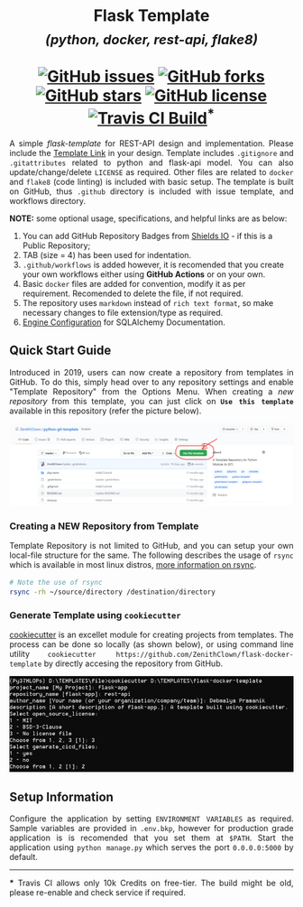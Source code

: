 <h1 align = "center">
	Flask Template <br>
	<sub><b><i>(python, docker, rest-api, flake8)</i></b></sub> <br>
	<a href = "https://www.linkedin.com/in/dpramanik/"><img height="16" width="16" src="https://unpkg.com/simple-icons@v3/icons/linkedin.svg"/></a>
	<a href = "https://github.com/ZenithClown"><img height="16" width="16" src="https://unpkg.com/simple-icons@v3/icons/github.svg"/></a>
	<a href = "https://gitlab.com/ZenithClown/"><img height="16" width="16" src="https://unpkg.com/simple-icons@v3/icons/gitlab.svg"/></a>
	<a href = "https://www.researchgate.net/profile/Debmalya_Pramanik2"><img height="16" width="16" src="https://unpkg.com/simple-icons@v3/icons/researchgate.svg"/></a>
	<a href = "https://www.kaggle.com/dPramanik/"><img height="16" width="16" src="https://unpkg.com/simple-icons@v3/icons/kaggle.svg"/></a>
	<a href = "https://app.pluralsight.com/profile/Debmalya-Pramanik/"><img height="16" width="16" src="https://unpkg.com/simple-icons@v3/icons/pluralsight.svg"/></a>
	<a href = "https://stackoverflow.com/users/6623589/"><img height="16" width="16" src="https://unpkg.com/simple-icons@v3/icons/stackoverflow.svg"/></a>
	<br>
	<a href="https://github.com/ZenithClown/flask-docker-template/issues"><img alt="GitHub issues" src="https://img.shields.io/github/issues/ZenithClown/flask-docker-template?style=plastic"></a>
	<a href="https://github.com/ZenithClown/flask-docker-template/network"><img alt="GitHub forks" src="https://img.shields.io/github/forks/ZenithClown/flask-docker-template?style=plastic"></a>
	<a href="https://github.com/ZenithClown/flask-docker-template/stargazers"><img alt="GitHub stars" src="https://img.shields.io/github/stars/ZenithClown/flask-docker-template?style=plastic"></a>
	<a href="https://github.com/ZenithClown/flask-docker-template/blob/master/LICENSE"><img alt="GitHub license" src="https://img.shields.io/github/license/ZenithClown/flask-docker-template?style=plastic"></a>
	<a href="https://app.travis-ci.com/ZenithClown/flask-docker-template.svg?branch=master"><img alt="Travis CI Build" src="https://app.travis-ci.com/ZenithClown/flask-docker-template.svg?branch=master"></a><sup><b>*</b></sup>
</h1>

<p align = "justify">A simple <i>flask-template</i> for REST-API design and implementation. Please include the <a href = "https://github.com/ZenithClown/flask-docker-template/tree/master">Template Link</a> in your design. Template includes <code>.gitignore</code> and <code>.gitattributes</code> related to python and flask-api model. You can also update/change/delete <code>LICENSE</code> as required. Other files are related to <code>docker</code> and <code>flake8</code> (code linting) is included with basic setup. The template is built on GitHub, thus <code>.github</code> directory is included with issue template, and workflows directory.</p>

**NOTE:** some optional usage, specifications, and helpful links are as below:
  1. You can add GitHub Repository Badges from [Shields IO](https://shields.io/) - if this is a Public Repository;
  2. TAB (size = 4) has been used for indentation.
  3. `.github/workflows` is added however, it is recomended that you create your own workflows either using **GitHub Actions** or on your own.
  4. Basic `docker` files are added for convention, modify it as per requirement. Recomended to delete the file, if not required.
  5. The repository uses `markdown` instead of `rich text format`, so make necessary changes to file extension/type as required.
  6. [Engine Configuration](https://docs.sqlalchemy.org/en/14/core/engines.html) for SQLAlchemy Documentation.

## Quick Start Guide
<p align = "justify">Introduced in 2019, users can now create a repository from templates in GitHub. To do this, simply head over to any repository settings and enable "Template Repository" from the Options Menu. When creating a <i>new repository</i> from this template, you can just click on <b><code>Use this template</code></b> available in this repository (refer the picture below).</p>

<img alt = "use_this_template_demo" src = "./assets/use_this_template_demo.png">

### Creating a NEW Repository from Template
<p align = "justify">Template Repository is not limited to GitHub, and you can setup your own local-file structure for the same. The following describes the usage of <code>rsync</code> which is available in most linux distros, <a href = "https://linux.die.net/man/1/rsync">more information on rsync</a>.</p>

```bash
# Note the use of rsync
rsync -rh ~/source/directory /destination/directory
```

### Generate Template using `cookiecutter`
<p align = "justify"><a href = "https://cookiecutter.readthedocs.io/en/1.7.3/README.html">cookiecutter</a> is an excellet module for creating projects from templates. The process can be done so locally (as shown below), or using command line utility <code>cookiecutter https://github.com/ZenithClown/flask-docker-template</code> by directly accesing the repository from GitHub.</p>

<img alt = "using_cookiecutter_locally_demo" src = "./assets/cookiecutter.png">

## Setup Information
<p align = "justify">Configure the application by setting <code>ENVIRONMENT VARIABLES</code> as required. Sample variables are provided in <code>.env.bkp</code>, however for production grade application is is recomended that you set them at <code>$PATH</code>. Start the application using <code>python manage.py</code> which serves the port <code>0.0.0.0:5000</code> by default.</p>

---

<p align = "justify"><b>*</b> Travis CI allows only 10k Credits on free-tier. The build might be old, please re-enable and check service if required.</p>
